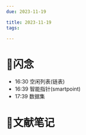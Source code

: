 ```yaml
---
due: 2023-11-19 

title: 2023-11-19
tags:

---
```


# 📖闪念
- 16:30 空闲列表(链表)
- 16:39 智能指针(smartpoint)
- 17:39 数据集






# 📒文献笔记






